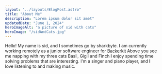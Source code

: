 ```yaml
---
layout: "../layouts/BlogPost.astro"
title: "About Me"
description: "Lorem ipsum dolor sit amet"
updatedDate: "June 1, 2024"
heroImageAlt: "a picture of sid with cats"
heroImage: "/sidAndCats.jpg"
---
```


Hello! My name is sid, and I sometimes go by sharkbyte.
I am currently working remotely as a junior software engineer for <a href = "https://backerkit.com" target= "_blank">Backerkit</a>
Above you see me napping with my three cats Basil, Gigil and Finch
I enjoy spending time solving problems that are interesting.
I'm a singer and piano player, and I love listening to and making music.
